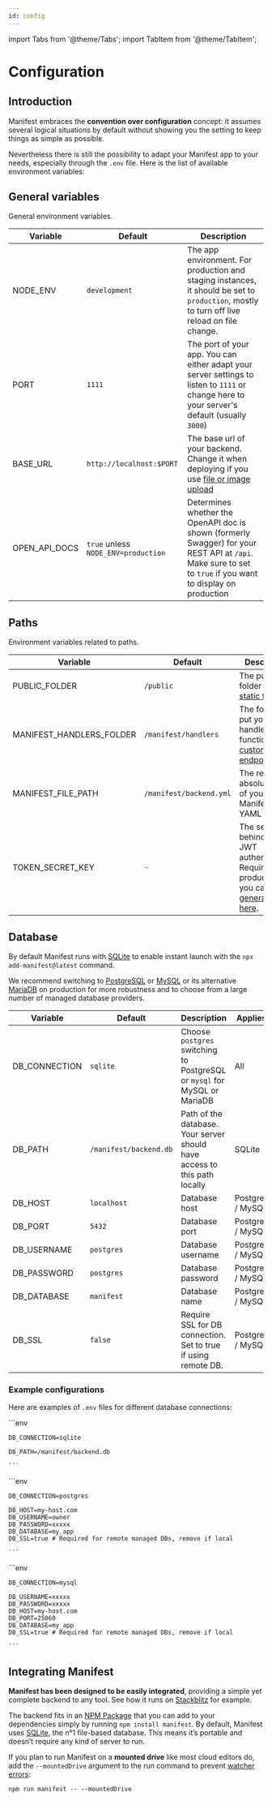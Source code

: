 ```yaml
---
id: config
---
```


import Tabs from '@theme/Tabs';
import TabItem from '@theme/TabItem';

# Configuration

## Introduction

Manifest embraces the **convention over configuration** concept: it assumes several logical situations by default without showing you the setting to keep things as simple as possible.

Nevertheless there is still the possibility to adapt your Manifest app to your needs, especially through the `.env` file. Here is the list of available environment variables:

## General variables

General environment variables.

| Variable      | Default                             | Description                                                                                                                                                 |
| ------------- | ----------------------------------- | ----------------------------------------------------------------------------------------------------------------------------------------------------------- |
| NODE_ENV      | `development`                       | The app environment. For production and staging instances, it should be set to `production`, mostly to turn off live reload on file change.                 |
| PORT          | `1111`                              | The port of your app. You can either adapt your server settings to listen to `1111` or change here to your server's default (usually `3000`)                |
| BASE_URL      | `http://localhost:$PORT`            | The base url of your backend. Change it when deploying if you use [file or image upload](./upload.md)                                                       |
| OPEN_API_DOCS | `true` unless `NODE_ENV=production` | Determines whether the OpenAPI doc is shown (formerly Swagger) for your REST API at `/api`. Make sure to set to `true` if you want to display on production |

## Paths

Environment variables related to paths.

| Variable                 | Default                 | Description                                                                                                                 |
| ------------------------ | ----------------------- | --------------------------------------------------------------------------------------------------------------------------- |
| PUBLIC_FOLDER            | `/public`               | The public folder to show [static files](https://expressjs.com/en/starter/static-files.html)                                |
| MANIFEST_HANDLERS_FOLDER | `/manifest/handlers`    | The folder to put your handlers functions for [custom endpoints](./endpoints.md)                                            |
| MANIFEST_FILE_PATH       | `/manifest/backend.yml` | The relative or absolute path of your Manifest YAML file                                                                    |
| TOKEN_SECRET_KEY         | `-`                     | The secret key behind the JWT authentication. Required on production, you can [generate one here](https://jwtsecrets.com/). |

## Database

By default Manifest runs with [SQLite](https://www.sqlite.org/) to enable instant launch with the `npx add-manifest@latest` command.

We recommend switching to [PostgreSQL](https://www.postgresql.org/) or [MySQL](https://www.mysql.com/) or its alternative [MariaDB](https://mariadb.org/) on production for more robustness and to choose from a large number of managed database providers.

| Variable      | Default                | Description                                                               | Applies To         |
| ------------- | ---------------------- | ------------------------------------------------------------------------- | ------------------ |
| DB_CONNECTION | `sqlite`               | Choose `postgres` switching to PostgreSQL or `mysql` for MySQL or MariaDB | All                |
| DB_PATH       | `/manifest/backend.db` | Path of the database. Your server should have access to this path locally | SQLite             |
| DB_HOST       | `localhost`            | Database host                                                             | PostgreSQL / MySQL |
| DB_PORT       | `5432`                 | Database port                                                             | PostgreSQL / MySQL |
| DB_USERNAME   | `postgres`             | Database username                                                         | PostgreSQL / MySQL |
| DB_PASSWORD   | `postgres`             | Database password                                                         | PostgreSQL / MySQL |
| DB_DATABASE   | `manifest`             | Database name                                                             | PostgreSQL / MySQL |
| DB_SSL        | `false`                | Require SSL for DB connection. Set to true if using remote DB.            | PostgreSQL / MySQL |

### Example configurations

Here are examples of `.env` files for different database connections:

<Tabs>
  <TabItem value="sqlite" label="SQLite" default>
   ```env

    DB_CONNECTION=sqlite

    DB_PATH=/manifest/backend.db

    ```

  </TabItem>
  <TabItem value="postgresql" label="PostgreSQL" default>
   ```env

    DB_CONNECTION=postgres

    DB_HOST=my-host.com
    DB_USERNAME=owner
    DB_PASSWORD=xxxxx
    DB_DATABASE=my_app
    DB_SSL=true # Required for remote managed DBs, remove if local

    ```

  </TabItem>
   <TabItem value="mysql" label="MySQL / MariaDB" default>
    ```env

    DB_CONNECTION=mysql

    DB_USERNAME=xxxxx
    DB_PASSWORD=xxxxx
    DB_HOST=my-host.com
    DB_PORT=25060
    DB_DATABASE=my_app
    DB_SSL=true # Required for remote managed DBs, remove if local

    ```

  </TabItem>
</Tabs>

## Integrating Manifest

**Manifest has been designed to be easily integrated**, providing a simple yet complete backend to any tool. See how it runs on [Stackblitz](https://manifest.new) for example.

The backend fits in an [NPM Package](https://www.npmjs.com/package/manifest) that you can add to your dependencies simply by running `npm install manifest`. By default, Manifest uses [SQLite](https://www.sqlite.org/), the n°1 file-based database. This means it’s portable and doesn’t require any kind of server to run.

If you plan to run Manifest on a **mounted drive** like most cloud editors do, add the `--mountedDrive` argument to the run command to prevent [watcher errors](https://github.com/remy/nodemon?tab=readme-ov-file#application-isnt-restarting):

```
npm run manifest -- --mountedDrive
```

